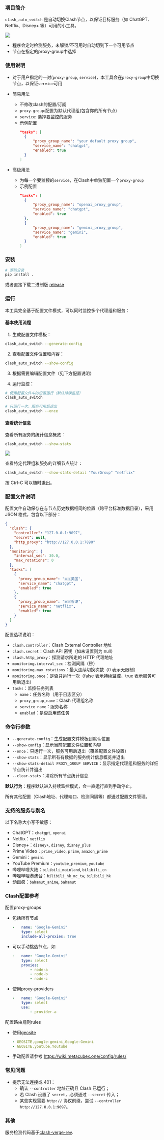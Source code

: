### 项目简介

`clash_auto_switch` 是自动切换Clash节点，以保证目标服务（如 ChatGPT、Netflix、Disney+ 等）可用的小工具。

![](./images/1.jpg)

- 程序会定时检测服务，未解锁/不可用时自动切到下一个可用节点
- 节点在指定的proxy-group中选择

### 使用说明
- 对于用户指定的一对(`proxy-group`, `service`)，本工具会在`proxy-group`中切换节点，以保证`service`可用

- 简易用法
  - 不修改clash的配置/订阅
  - `proxy-group`:配置为默认代理组(包含你的所有节点)
  - `service`: 选择要监控的服务
  - 示例配置
    ```json
    "tasks": [
      {
          "proxy_group_name": "your default proxy group",
          "service_name": "chatgpt",
          "enabled": true
      }
    ]
    ```

- 高级用法
  - 为每一个要监控的`service`，在Clash中单独配置一个`proxy-group`
  - 示例配置
    ```json
    "tasks": [
      {
          "proxy_group_name": "openai_proxy_group",
          "service_name": "chatgpt",
          "enabled": true
      },
      {
          "proxy_group_name": "gemini_proxy_group",
          "service_name": "gemini",
          "enabled": true
      }
    ]
    ```

### 安装

```bash
# 源码安装
pip install .
```

或者直接下载二进制版 [release](https://github.com/manfred-exz/clash_auto_switch/releases/latest)

### 运行

本工具完全基于配置文件模式，可以同时监控多个代理组和服务：

#### 基本使用流程

1. 生成配置文件模板：
```bash
clash_auto_switch --generate-config
```

2. 查看配置文件位置和内容：
```bash
clash_auto_switch --show-config
```

3. 根据需要编辑配置文件（见下方配置说明）

4. 运行监控：
```bash
# 使用配置文件中的设置运行（默认持续监控）
clash_auto_switch

# 只运行一次，服务可用后退出
clash_auto_switch --once
```

#### 查看统计信息

查看所有服务的统计信息概览：
```bash
clash_auto_switch --show-stats
```

![](./images/2.jpg)

查看特定代理组和服务的详细节点统计：
```bash
clash_auto_switch --show-stats-detail "YourGroup" "netflix"
```

按 Ctrl-C 可以随时退出。

### 配置文件说明

配置文件自动保存在与节点历史数据相同的位置（跨平台标准数据目录），采用 JSON 格式，包含以下部分：

```json
{
  "clash": {
    "controller": "127.0.0.1:9097",
    "secret": null,
    "http_proxy": "http://127.0.0.1:7890"
  },
  "monitoring": {
    "interval_sec": 30.0,
    "max_rotations": 0
  },
  "tasks": [
    {
      "proxy_group_name": "🇺🇸美国",
      "service_name": "chatgpt",
      "enabled": true
    },
    {
      "proxy_group_name": "🇭🇰香港",
      "service_name": "netflix",
      "enabled": true
    }
  ]
}
```

配置选项说明：
- `clash.controller`：Clash External Controller 地址
- `clash.secret`：Clash API 密钥（如未设置则为 null）
- `clash.http_proxy`：探测请求所走的 HTTP 代理地址
- `monitoring.interval_sec`：检测间隔（秒）
- `monitoring.max_rotations`：最大连续切换次数（0 表示无限制）
- `monitoring.once`：是否只运行一次（false 表示持续监控，true 表示服务可用后退出）
- `tasks`：监控任务列表
  - `name`：任务名称（用于日志区分）
  - `proxy_group_name`：Clash 代理组名称
  - `service_name`：服务名称
  - `enabled`：是否启用该任务

### 命令行参数

- `--generate-config`：生成配置文件模板到默认位置
- `--show-config`：显示当前配置文件位置和内容  
- `--once`：只运行一次，服务可用后退出（覆盖配置文件设置）
- `--show-stats`：显示所有有数据的服务统计信息概览并退出
- `--show-stats-detail PROXY_GROUP SERVICE`：显示指定代理组和服务的详细节点统计并退出
- `--clear-stats`：清除所有节点统计信息

**默认行为**：程序默认进入持续监控模式，会一直运行直到手动停止。

所有其他配置（Clash地址、代理端口、检测间隔等）都通过配置文件管理。

### 支持的服务与别名

以下名称大小写不敏感：

- ChatGPT：`chatgpt`, `openai`
- Netflix：`netflix`
- Disney+：`disney+`, `disney`, `disney_plus`
- Prime Video：`prime_video`, `prime`, `amazon_prime`
- Gemini：`gemini`
- YouTube Premium：`youtube_premium`, `youtube`
- 哔哩哔哩大陆：`bilibili_mainland`, `bilibili_cn`
- 哔哩哔哩港澳台：`bilibili_hk_mc_tw`, `bilibili_hk`
- 动画疯：`bahamut_anime`, `bahamut`


### Clash配置参考
配置proxy-groups

- 包括所有节点

  ```yaml
  -   name: "Google-Gemini"
      type: select
      include-all-proxies: true
  ```

- 可以手动挑选节点，如

  ```yaml
  -   name: "Google-Gemini"
      type: select
      proxies:
          - node-a
          - node-b
          - node-c
  ```

- 使用proxy-providers

  ```yaml
  -   name: "Google-Gemini"
      type: select
      use:
          - provider-a
  ```

配置路由规则rules

- 使用[geosite](https://github.com/v2fly/domain-list-community)
  ```yaml
  - GEOSITE,google-gemini,Google-Gemini
  - GEOSITE,youtube,Youtube
  ```

- 手动配置请参考 https://wiki.metacubex.one/config/rules/


### 常见问题

- 提示无法连接或 401：
  - 确认 `--controller` 地址正确且 Clash 已运行；
  - 若 Clash 设置了 `secret`，必须通过 `--secret` 传入；
  - 某些实现需要 `http://` 协议前缀，尝试 `--controller http://127.0.0.1:9097`。


### 其他

服务检测代码基于[clash-verge-rev](https://github.com/clash-verge-rev/clash-verge-rev). 
